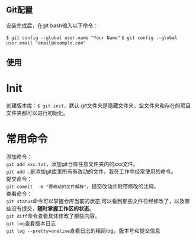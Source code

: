 ## Git配置

安装完成后，在git bash输入以下命令：

`$ git config --global user.name "Your Name"`
`$ git config --global user.email "email@example.com"`

## 使用

# Init

创建版本库：`$ git init`，默认.git文件夹是隐藏文件夹，空文件夹和存在的项目文件夹都可以进行初始化。

# 常用命令

添加命令：  
`git add xxx.txt`，添加git仓库任意文件夹内的xxx文件。  
`git add .`是添加git库里所有有改动的文件，我在工作中经常使用的命令。  
提交命令：  
`git commit  -m "要改动的文件解释"`，提交改动并附带修改的注释。  
查看命令：  
`git status`命令可以掌握仓库当前的状态,可以看到那些文件已经修改了，以及哪些没有提交，**随时掌握工作区的状态**。  
`git diff`命令查看具体修改了那些内容。  
`git log`查看版本日志  
`git log --pretty=oneline`查看日志的精简log，版本号和提交信息
